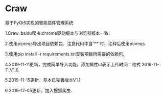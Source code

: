 # Craw
基于PyQt5实现的智能插件管理系统  

1.Craw_baidu爬虫:chrome驱动版本与浏览器版本一致.  

2.使用pipreqs导出项目依赖包，注意代码中含'\*\*'时，注释后使用pipreqs.  

3.使用pip install -r requirements.txt安装项目所需要的依赖包.  

4.2019-11-11更新，完成简单导入功能，添加属性ut表示上传时间：格式 2019-11-11,V1.0.  

5.2019-11-15更新，基本已完善版本V1.1.

6.2019-12-05更新，加入搜狐爬虫.

